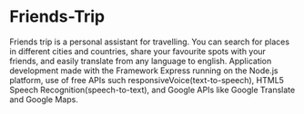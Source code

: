 # Friends-Trip
Friends trip is a personal assistant for travelling. You can search for places in different cities and countries, share your favourite spots with your friends, and easily translate from any language to english. Application development made with the Framework Express running on the Node.js platform, use of free APIs such responsiveVoice(text-to-speech), HTML5 Speech Recognition(speech-to-text), and Google APIs like Google Translate and Google Maps.
